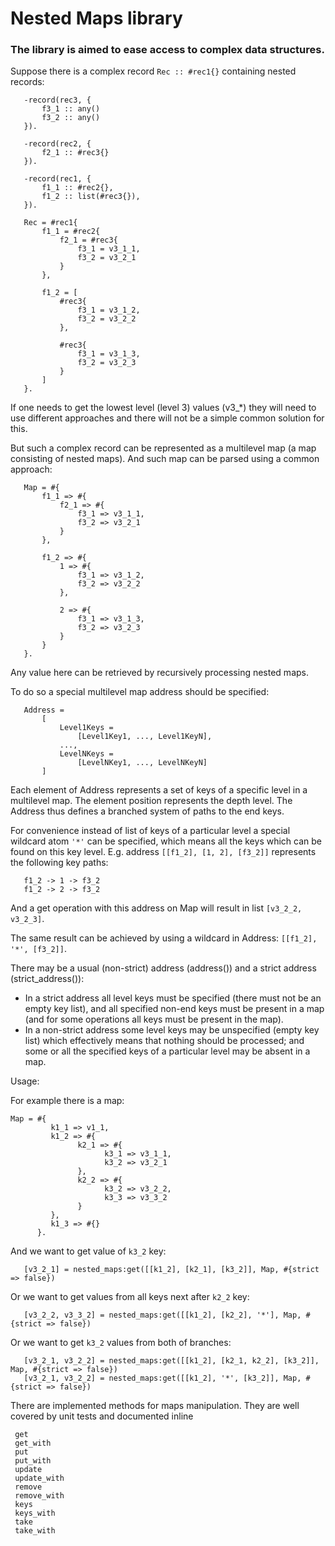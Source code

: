 # Nested Maps library

### The library is aimed to ease access to complex data structures.

Suppose there is a complex record `Rec :: #rec1{}` containing nested records:

```
   -record(rec3, {
       f3_1 :: any()
       f3_2 :: any()
   }).
  
   -record(rec2, {
       f2_1 :: #rec3{}
   }).
  
   -record(rec1, {
       f1_1 :: #rec2{},
       f1_2 :: list(#rec3{}),
   }).
  
   Rec = #rec1{
       f1_1 = #rec2{
           f2_1 = #rec3{
               f3_1 = v3_1_1,
               f3_2 = v3_2_1
           }
       },
  
       f1_2 = [
           #rec3{
               f3_1 = v3_1_2,
               f3_2 = v3_2_2
           },
  
           #rec3{
               f3_1 = v3_1_3,
               f3_2 = v3_2_3
           }
       ]
   }.
```

If one needs to get the lowest level (level 3) values (v3_*) they will need to use different approaches and there will not be a simple common solution for this.

But such a complex record can be represented as a multilevel map (a map consisting of nested maps). And such map can be parsed using a common approach:

```
   Map = #{
       f1_1 => #{
           f2_1 => #{
               f3_1 => v3_1_1,
               f3_2 => v3_2_1
           }
       },
  
       f1_2 => #{
           1 => #{
               f3_1 => v3_1_2,
               f3_2 => v3_2_2
           },
  
           2 => #{
               f3_1 => v3_1_3,
               f3_2 => v3_2_3
           }
       }
   }.
```

Any value here can be retrieved by recursively processing nested maps.

To do so a special multilevel map address should be specified:

```
   Address =
       [
           Level1Keys =
               [Level1Key1, ..., Level1KeyN],
           ...,
           LevelNKeys =
               [LevelNKey1, ..., LevelNKeyN]
       ]
```

Each element of Address represents a set of keys of a specific level in a multilevel map. The element position represents the depth level. The Address thus defines a branched system of paths to the end keys.

For convenience instead of list of keys of a particular level a special wildcard atom `'*'` can be specified, which means all the keys which can be found on this key level.
E.g. address `[[f1_2], [1, 2], [f3_2]]` represents the following key paths:

```
   f1_2 -> 1 -> f3_2
   f1_2 -> 2 -> f3_2
```

And a get operation with this address on Map will result in list `[v3_2_2, v3_2_3]`.

The same result can be achieved by using a wildcard in Address: `[[f1_2], '*', [f3_2]]`.

There may be a usual (non-strict) address (address()) and a strict address (strict_address()):


- In a strict address all level keys must be specified (there must not be an empty key list), and all specified non-end keys must be present in a map (and for some operations all keys must be present in the map).
- In a non-strict address some level keys may be unspecified (empty key list) which effectively means that nothing should be processed; and some or all the specified keys of a particular level may be absent in a map. 

Usage:

For example there is a map:

```
Map = #{ 
         k1_1 => v1_1,
         k1_2 => #{  
               k2_1 => #{
                     k3_1 => v3_1_1, 
                     k3_2 => v3_2_1
               },
               k2_2 => #{
                     k3_2 => v3_2_2, 
                     k3_3 => v3_3_2
               }
         },
         k1_3 => #{}
      }.
```

And we want to get value of `k3_2` key:

```
   [v3_2_1] = nested_maps:get([[k1_2], [k2_1], [k3_2]], Map, #{strict => false})
```

Or we want to get values from all keys next after `k2_2` key:

```
   [v3_2_2, v3_3_2] = nested_maps:get([[k1_2], [k2_2], '*'], Map, #{strict => false})
```

Or we want to get `k3_2` values from both of branches:

```
   [v3_2_1, v3_2_2] = nested_maps:get([[k1_2], [k2_1, k2_2], [k3_2]], Map, #{strict => false})
   [v3_2_1, v3_2_2] = nested_maps:get([[k1_2], '*', [k3_2]], Map, #{strict => false})
```

There are implemented methods for maps manipulation. They are well covered by unit tests and documented inline

```
 get
 get_with
 put
 put_with
 update
 update_with
 remove
 remove_with
 keys
 keys_with
 take
 take_with
```
